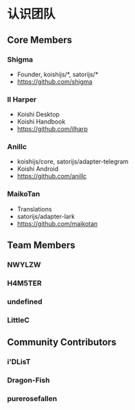 # 认识团队

## Core Members

### Shigma

- Founder, koishijs/\*, satorijs/\*
- https://github.com/shigma

### Il Harper

- Koishi Desktop
- Koishi Handbook
- https://github.com/ilharp

### Anillc

- koishijs/core, satorijs/adapter-telegram
- Koishi Android
- https://github.com/anillc

### MaikoTan

- Translations
- satorijs/adapter-lark
- https://github.com/maikotan

## Team Members

### NWYLZW

### H4M5TER

### undefined

### LittleC

## Community Contributors

### i'DLisT

### Dragon-Fish

### purerosefallen
